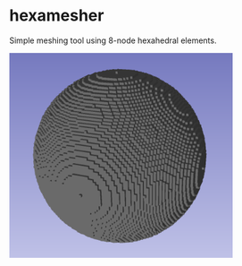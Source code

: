# hexamesher
Simple meshing tool using 8-node hexahedral elements.

<img src="https://github.com/jonathanzopes/hexamesher/blob/main/assets/Sphere.png" width="400" height="366">
